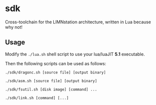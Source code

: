 # sdk

Cross-toolchain for the LIMNstation architecture, written in Lua because why not!

## Usage

Modify the `./lua.sh` shell script to use your lua/luaJIT **5.1** executable.

Then the following scripts can be used as follows:

`./sdk/dragonc.sh [source file] [output binary]`

`./sdk/asm.sh [source file] [output binary]`

`./sdk/fsutil.sh [disk image] [command] ...`

`./sdk/link.sh [command] [...]`

